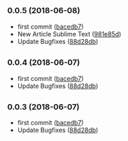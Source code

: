 <a name="0.0.5"></a>
## <small>0.0.5 (2018-06-08)</small>

* first commit ([bacedb7](http://github.com/sisihagen/webroot/commits/bacedb7))
* New Article Sublime Text ([981e85d](http://github.com/sisihagen/webroot/commits/981e85d))
* Update Bugfixes ([88d28db](http://github.com/sisihagen/webroot/commits/88d28db))



<a name="0.0.4"></a>
## <small>0.0.4 (2018-06-07)</small>

* first commit ([bacedb7](http://github.com/sisihagen/webroot/commits/bacedb7))
* Update Bugfixes ([88d28db](http://github.com/sisihagen/webroot/commits/88d28db))



<a name="0.0.3"></a>
## <small>0.0.3 (2018-06-07)</small>

* first commit ([bacedb7](http://github.com/sisihagen/webroot/commits/bacedb7))
* Update Bugfixes ([88d28db](http://github.com/sisihagen/webroot/commits/88d28db))



